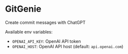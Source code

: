 # GitGenie
Create commit messages with ChatGPT

Available env variables:

- `OPENAI_API_KEY`: OpenAI API token
- `OPENAI_HOST`: OpenAI API host (default: `api.openai.com`)
